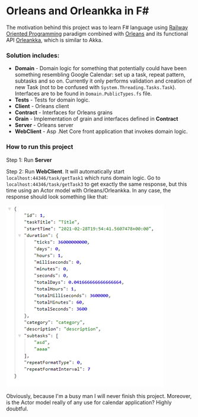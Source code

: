 # Orleans and Orleankka in F#

The motivation behind this project was to learn F# language using [Railway Oriented Programming] paradigm combined with [Orleans] and its functional API [Orleankka], which is similar to Akka.

### Solution includes:
- **Domain** - Domain logic for something that potentially could have been something resembling Google Calendar: set up a task, repeat pattern, subtasks and so on. Currently it only performs validation and creation of new Task (not to be confused with ``System.Threading.Tasks.Task``). Interfaces are to be found in ``Domain.PublicTypes.fs`` file.
- **Tests** - Tests for domain logic. 
- **Client** - Orleans client 
- **Contract** - Interfaces for Orleans grains
- **Grain** -  Implementation of grain and interfaces defined in **Contract**
- **Server** - Orleans server
- **WebClient** - Asp .Net Core front application that invokes domain logic.

### How to run this project
Step 1: Run **Server**

Step 2: Run **WebClient**. It will automatically start `localhost:44346/task/getTask1` which runs domain logic. Go to `localhost:44346/task/getTask3` to get exactly the same response, but this time using an Actor model with Orleans/Orleankka. 
In any case, the response should look something like that:

<img src="./images/response.png" alt="response"/>

Obviously, because I'm a busy man I will never finish this project. Moreover, is the Actor model really of any use for calendar application? Highly doubtful.



   [Railway Oriented Programming]: <https://fsharpforfunandprofit.com/rop/>
   [Orleans]: <https://github.com/dotnet/orleans>
   [Orleankka]: <https://github.com/OrleansContrib/Orleankka>
   

